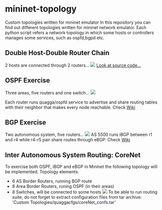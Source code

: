 # mininet-topology
Custom topologies written for mininet emulator
In this repository you can find out different topologies written for mininet network emulator. Each python script refers a network topology in which some hosts or controllers manages some services, such as ospfd,bgpd etc.

## Double Host-Double Router Chain
2 hosts are connected through 2 routers...
![](https://s22.postimg.org/gr2dthi0x/hosts_Multi_Route.png)
[Look at source code...](https://github.com/mkucukdemir/mininet-topology/blob/master/Custom%20Topologies/src/hostsMultiRoute.py)

## OSPF Exercise
Three areas, five routers and one switch...
![](https://s21.postimg.org/izh0uj65z/ospf_Exercise_Topology.jpg)

Each router runs quagga/ospfd service to advertise and share routing tables with their neighbor that makes every node reachable. Check [Wiki](https://github.com/mkucukdemir/mininet-topology/wiki)

## BGP Exercise
Two autonomous system, five routers...
![](https://s15.postimg.org/prokyynej/bgp_Exercise_Topology.jpg)
AS 5500 runs iBGP between r1 and r4 while r4-r5 pair share routes through eBGP. Check [Wiki](https://github.com/mkucukdemir/mininet-topology/wiki)

## Inter Autonomous System Routing: CoreNet
To exercise both OSPF, iBGP and eBGP in Mininet the following topology will be implemented.
Topology elements:
* 6 AS Border Routers, running BGP route
* 8 Area Border Routers, runing OSPF (in their areas)
* 8 Switches, will be connected to some hosts
![](https://s13.postimg.org/l9n3y5ion/core_Net.png)
To be able to run routing suite, do not forget to extract configuration files from tar archive: 'Custom Topologies/quaggacfgs/coreNet_confs.tar'
